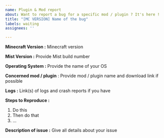 ```yaml
---
name: Plugin & Mod report
about: Want to report a bug for a specific mod / plugin ? It's here !
title: "[MC VERSION] Name of the bug"
labels: waiting
assignees: ''

---
```


<!-- Thank you for reporting ! Please note that issues can take a lot of time to be fixed and there is no eta.-->

<!-- If you don't know where to upload your logs and crash reports, you can use these websites : -->
<!-- https://paste.ubuntu.com/ (recommended) -->
<!-- https://mclo.gs -->
<!-- https://haste.mohistmc.com -->
<!-- https://pastebin.com -->

<!-- TO FILL THIS TEMPLATE, YOU NEED TO REPLACE THE {} BY WHAT YOU WANT -->

**Minecraft Version :** Minecraft version

**Mist Version :** Provide Mist build number

**Operating System :** Provide the name of your OS

**Concerned mod / plugin** : Provide mod / plugin name and download link if possible

**Logs :** Link(s) of logs and crash reports if you have

**Steps to Reproduce :**
 1. Do this
 2. Then do that
 3. ...

**Description of issue :** Give all details about your issue
